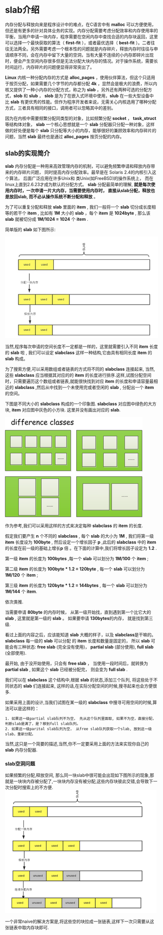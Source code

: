 # slab介绍

内存分配与释放向来是程序设计中的难点，在C语言中有 **malloc** 可以方便使用，但还是有更多的针对具体业务的实现。内存分配需要考虑分配效率和内存使用率的平衡，当用户申请一块内存，程序需要在空闲内存中查找合适的内存块返回，这里可以选择一个最快获取的算法（ **first-fit** ），或者最优选择（ **best-fit** ）。二者往往无法两全。另外需要考虑一个根本性的问题就是内存碎片，释放内存时往往与申请顺序不同，会在内存中留下大量的空洞，当有大量不连续的小内存即碎片出现时，便会产生空闲内存很多但是无法分配大块内存的情况。对于操作系统，需要长时间运行，内存碎片的问题便显得非常突出了。

**Linux** 内核一种分配内存的方式是 **alloc_pages** ，使用伙伴算法，但这个只适用于按页分配，如果需要几个字节的内存都分配 **4k** ，显然会是极大的浪费，所以内核又提供了一种小内存的分配方式，称之为 **slab** ，另外还有两种可选的分配方式，**slob** 和 **slub** ， **slob** 是为了在嵌入式环境中使用，**slub** 在一些大型设备中比 **slab** 有更优秀的性能。但作为程序开发者来说，无需关心内核选用了哪种分配方式，三者具有相同的接口，调用者可以忽略其中的差别。

因为在内核中需要频繁分配同类型的对象，比如频繁分配 **socket** ， **task_struct** 等结构体对象， **slab** 一个核心思想就是一个 **slab** 分配器只分配一种对象，这样做的好处便是每个 **slab** 只分配等大小的内存，能够很好的兼顾效率和内存碎片的问题，当然 **slab** 最终也是通过 **alloc_pages** 按页分配的内存。

## slab的实现简介

**slab** 内存分配是一种用来高效管理内存的机制，可以避免频繁申请和释放内存带来的内存碎片问题， 同时提高内存分配效率。最早是在 Solaris 2.4的内核引入这个算法， 后面广泛应用在许多Unix和 类Unix(如FreeBSD)的操作系统上， 而在linux上直到2.6.23才成为默认的分配方式。 **slab** 分配最简单的理解,  **就是每次使用内存时，一次申请一片大内存，当需要使用内存时， 直接从slab分配，释放也是放回slab, 而不必从操作系统不断分配和释放** 。

为了可以重复分配和释放 **slab** 里面的 **item** , 我们一般将一个 **slab** 切分成长度相等的若干个 **item** , 比如有 **1M** 大小的 **slab** ，每个 **item** 是 **1024byte** , 那么该 **slab** 就被切分成 **1M/1024 = 1024** 个 **item** .

简单版的 **slab** 如下图所示:

![](./pic/slab_1.png)

当然,程序每次申请的空间长度不一定都是一样的，这里就需要引入不同 **item** 长度的 **slab** 啦 , 我们可以设定 **slabclass** 这样一种结构,它由具有相同长度 **item** 的 **slab** 构成。

为了搜索方便,可以采用数组或者链表的方式将不同的 **slabclass** 连接起来, 当然,这些 **slabclass** 应当根据其对应的的 **item** 的长度进行排序.这样,试图分配空间时，只需要遍历这个数组或者链表,就能很快找到对应 **item** 的长度和申请容量最相近的 **slabclass** ,然后从中找到一个未使用完或者空闲的 **slab** , 分配出一个 **item** 的空间。

下图是不同大小的 **slabclass** 构成的一个印象图. **slabclass** 对应图中绿色的大方块,  **item** 对应图中灰色的小方块. 这里并没有画出对应的 **slab**.

![](./pic/slabclass.png)

作为参考,我们可以采用这样的方式来决定每种 **slabclass** 的 **item** 的长度.

假定我们要产生 **n** 个不同的 **slabclass** , 每个 **slab** 的大小为 **1M** , 我们将第一级 **item** 长度设为 **100byte** , 然后设定一个增长因子 **p** ,此后的 **slabclass** 中的 **item** 的长度在前一级的基础上增长**p** 倍 。在下面的计算中,我们将增长因子设定为 **1.2** .

第一级 **item** 的长度为 **100bytes** ,每一个 **slab** 可以划分为 **1M/100** 个 **item** ;

第二级 **item** 的长度为 **100byte * 1.2 = 120byte** , 每一个 **slab** 可以划分为 **1M/120** 个 **item** ;

第三级 **item** 的长度为 **120byte * 1.2 = 144bytes** , 每一个 **slab** 可以划分为 **1M/144** 个 **item**.

依次类推.

当需要申请 **80byte** 的内存时候， 从第一级开始找，直到遇到第一个比它大的 **slab** , 这里就是第一级的 **slab** 。 如果要申请 **130bytes**的内存， 就是找到第三级.

看过上面的内容之后，应该能知道 **slab** 大概的样子，以及 **slabclass**是干嘛的。 **slabclass** 每一级的 **slab** 可以分配 的 **item** 长度和数量是固定的， 所以 **slab** 可能会有三种状态:  **free slab** (完全没有使用)，  **partial slab** (部分使用),  **full slab** (全部使用).

最开始, 由于没开始使用，只会有 **free slab** ， 当使用一段时间后，就转换为 **partial slab** , 如果这个 **slab** 已经被分配完， 则会变为 **full slab** .

我们可以在 **slabclass** 这个结构中,根据 **slab** 的状态,添加三个队列, 将这些处于不同状态的 **slab** 们连接起来, 这样的话,在实际分配空间的时候,搜寻起来也会方便很多.

如果采用上面的设计,当我们试图在某一级的 **slabclass** 中搜寻可用空间的时候,算法可以是这样的：

```shell
1. 如果这一级partial slab队列不为空， 先从这个队列里面取, 如果不为空，直接分配， 判断slab是满了，是？移到full slab队列。
2. 如果这一级parital slab队列为空， 从free slab队列获取一个slab, 放到这一级slab，重新分配。
```
当然,这只是一个简要的描述,当然,你不一定要采用上面的方法来实现你自己的 **slab** 内存分配器.

### slab空洞问题
如果频繁的分配,释放空间, 那么同一块slab中很可能会出现如下图所示的现象,那就是一块块内存被分配了,一块块内存没有被分配,这些内存块彼此交错,会导致下一次分配时搜索上的不方便.
![](./pic/slab_hole.png)



一个非常naive的解决方案是,将这些空的块拉成一张链表,这样下一次只需要从这张链表中取内存块即可.